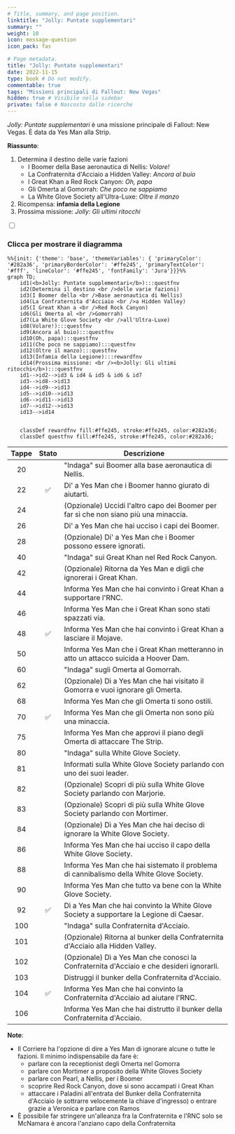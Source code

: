 ```yaml
---
# Title, summary, and page position.
linktitle: "Jolly: Puntate supplementari"
summary: ""
weight: 10
icon: message-question
icon_pack: fas

# Page metadata.
title: "Jolly: Puntate supplementari"
date: 2022-11-15
type: book # Do not modify.
commentable: true
tags: "Missioni principali di Fallout: New Vegas"
hidden: true # Visibile nella sidebar
private: false # Nascosto dalle ricerche
---
```


<div class="fnv">


*Jolly: Puntate supplementari* è una missione principale di Fallout: New Vegas. È data da Yes Man alla Strip.

**Riassunto**:
1. Determina il destino delle varie fazioni
   - I Boomer della Base aeronautica di Nellis: *Volare!*
   - La Confraternita d'Acciaio a Hidden Valley: *Ancora al buio*
   - I Great Khan a Red Rock Canyon: *Oh, papa*
   - Gli Omerta al Gomorrah: *Che poco ne sappiamo*
   - La White Glove Society all'Ultra-Luxe: *Oltre il manzo*
2. Ricompensa: **infamia della Legione**
3. Prossima missione: *Jolly: Gli ultimi ritocchi*

<section class="chart-collapse">
<input type="checkbox" name="collapse2" id="handle2">
<h3 class="handle">
<label for="handle2">Clicca per mostrare il diagramma</label>
</h3>
<div class="content">

```mermaid
%%{init: {'theme': 'base', 'themeVariables': { 'primaryColor': '#282a36', 'primaryBorderColor': '#ffe245', 'primaryTextColor': '#fff', 'lineColor': '#ffe245', 'fontFamily': 'Jura'}}}%%
graph TD;
    id1(<b>Jolly: Puntate supplementari</b>):::questfnv
    id2(Determina il destino <br />delle varie fazioni)
    id3(I Boomer della <br />Base aeronautica di Nellis)
    id4(La Confraternita d'Acciaio <br />a Hidden Valley)
    id5(I Great Khan a <br />Red Rock Canyon)
    id6(Gli Omerta al <br />Gomorrah)
    id7(La White Glove Society <br />all'Ultra-Luxe) 
    id8(Volare!):::questfnv
    id9(Ancora al buio):::questfnv
    id10(Oh, papa):::questfnv
    id11(Che poco ne sappiamo):::questfnv
    id12(Oltre il manzo):::questfnv
    id13(Infamia della Legione):::rewardfnv 
    id14(Prossima missione: <br /><b>Jolly: Gli ultimi ritocchi</b>):::questfnv
    id1-->id2-->id3 & id4 & id5 & id6 & id7
    id3-->id8-->id13
    id4-->id9-->id13
    id5-->id10-->id13
    id6-->id11-->id13
    id7-->id12-->id13
    id13-->id14
    
    
    classDef rewardfnv fill:#ffe245, stroke:#ffe245, color:#282a36;
    classDef questfnv fill:#ffe245, stroke:#ffe245, color:#282a36;
```

</div>
</section>

| Tappe |       Stato        | Descrizione |
|:-----:|:------------------:| ----------- |
|                           20                          |            | "Indaga" sui Boomer alla base aeronautica di Nellis.                                                                                                                        |
|                           22                          | :white_check_mark: | Di' a Yes Man che i Boomer hanno giurato di aiutarti.                                                                                                                       |
|                           24                          |            | (Opzionale) Uccidi l'altro capo dei Boomer per far sì che non siano più una minaccia.                                                                                       |
|                           26                          |            | Di' a Yes Man che hai ucciso i capi dei Boomer.                                                                                                                             |
|                           28                          |            | (Opzionale) Di' a Yes Man che i Boomer possono essere ignorati.                                                                                                             |
|                           40                          |            | "Indaga" sui Great Khan nel Red Rock Canyon.                                                                                                                                |
|                           42                          |            | (Opzionale) Ritorna da Yes Man e digli che ignorerai i Great Khan.                                                                                                          |
|                           44                          |            | Informa Yes Man che hai convinto i Great Khan a supportare l'RNC.                                                                                                           |
|                           46                          |            | Informa Yes Man che i Great Khan sono stati spazzati via.                                                                                                                   |
|                           48                          | :white_check_mark: | Informa Yes Man che hai convinto i Great Khan a lasciare il Mojave.                                                                                                         |
|                           50                          |            | Informa Yes Man che i Great Khan metteranno in atto un attacco suicida a Hoover Dam.                                                                                        |
|                           60                          |            | "Indaga" sugli Omerta al Gomorrah.                                                                                                                                          |
|                           62                          |            | (Opzionale) Dì a Yes Man che hai visitato il Gomorra e vuoi ignorare gli Omerta.                                                                                            |
|                           68                          |            | Informa Yes Man che gli Omerta ti sono ostili.                                                                                                                              |
|                           70                          | :white_check_mark: | Informa Yes Man che gli Omerta non sono più una minaccia.                                                                                                                   |
|                           75                          |            | Informa Yes Man che approvi il piano degli Omerta di attaccare The Strip.                                                                                                   |
|                           80                          |            | "Indaga" sulla White Glove Society.                                                                                                                                         |
|                           81                          |            | Informati sulla White Glove Society parlando con uno dei suoi leader.                                                                                                       |
|                           82                          |            | (Opzionale) Scopri di più sulla White Glove Society parlando con Marjorie.                                                                                                  |
|                           83                          |            | (Opzionale) Scopri di più sulla White Glove Society parlando con Mortimer.                                                                                                  |
|                           84                          |            | (Opzionale) Dì a Yes Man che hai deciso di ignorare la White Glove Society.                                                                                                 |
|                           86                          |            | Informa Yes Man che hai ucciso il capo della White Glove Society.                                                                                                           |
|                           88                          |            | Informa Yes Man che hai sistemato il problema di cannibalismo della White Glove Society.                                                                                    |
|                           90                          |            | Informa Yes Man che tutto va bene con la White Glove Society.                                                                                                               |
|                           92                          | :white_check_mark: | Dì a Yes Man che hai convinto la White Glove Society a supportare la Legione di Caesar.                                                                                     |
|                          100                          |            | "Indaga" sulla Confraternita d'Acciaio.                                                                                                                                     |
|                          101                          |            | (Opzionale) Ritorna al bunker della Confraternita d'Acciaio alla Hidden Valley.                                                                                             |
|                          102                          |            | (Opzionale) Dì a Yes Man che conosci la Confraternita d'Acciaio e che desideri ignorarli.                                                                                   |
|                          103                          |            | Distruggi il bunker della Confraternita d'Acciaio.                                                                                                                          |
|                          104                          | :white_check_mark: | Informa Yes Man che hai convinto la Confraternita d'Acciaio ad aiutare l'RNC.                                                                                               |
|                          106                          |            | Informa Yes Man che hai distrutto il bunker della Confraternita d'Acciaio.                                                                                                  |





**Note**:
- Il Corriere ha l'opzione di dire a Yes Man di ignorare alcune o tutte le fazioni. Il minimo indispensabile da fare è:
  - parlare con la receptionist degli Omerta nel Gomorra
  - parlare con Mortimer a proposito della White Gloves Society
  - parlare con Pearl, a Nellis, per i Boomer
  - scoprire Red Rock Canyon, dove si sono accampati i Great Khan
  - attaccare i Paladini all'entrata del Bunker della Confraternita d'Acciaio (e sottrarre velocemente la chiave d'ingresso) o entrare grazie a Veronica e parlare con Ramos
- È possibile far stringere un'alleanza fra la Confraternita e l'RNC solo se McNamara è ancora l'anziano capo della Confraternita


</div>


